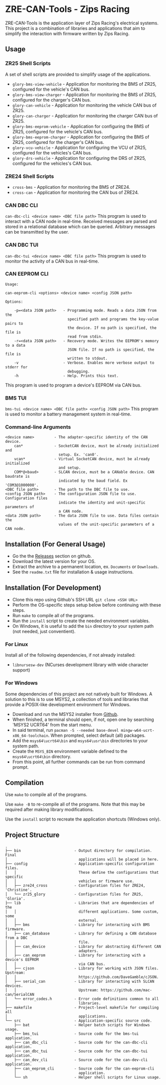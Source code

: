 # ZRE-CAN-Tools - Zips Racing
ZRE-CAN-Tools is the application layer of Zips Racing's electrical systems. This project is a combination of libraries and applications that aim to simplify the interaction with firmware written by Zips Racing.

## Usage
### ZR25 Shell Scripts
A set of shell scripts are provided to simplify usage of the applications.
 - `glory-bms-view-vehicle` - Application for monitoring the BMS of ZR25, configured for the vehicle's CAN bus.
 - `glory-bms-view-charger` - Application for monitoring the BMS of ZR25, configured for the charger's CAN bus.
 - `glory-can-vehicle` - Application for monitoring the vehicle CAN bus of ZR25.
 - `glory-can-charger` - Application for monitoring the charger CAN bus of ZR25.
 - `glory-bms-eeprom-vehicle` - Application for configuring the BMS of ZR25, configured for the vehicle's CAN bus.
 - `glory-bms-eeprom-charger` - Application for configuring the BMS of ZR25, configured for the charger's CAN bus.
 - `glory-vcu-vehicle` - Application for configuring the VCU of ZR25, configured for the vehicles's CAN bus.
 - `glory-drs-vehicle` - Application for configuring the DRS of ZR25, configured for the vehicles's CAN bus.

### ZRE24 Shell Scripts
 - `cross-bms` - Application for monitoring the BMS of ZRE24.
 - `cross-can` - Application for monitoring the CAN bus of ZRE24.

### CAN DBC CLI
`can-dbc-cli <device name> <DBC file path>`
This program is used to interact with a CAN node in real-time. Received messages are parsed and stored in a relational database which can be queried. Arbitrary messages can be transmitted by the user.

### CAN DBC TUI
`can-dbc-tui <device name> <DBC file path>`
This program is used to monitor the activity of a CAN bus in real-time.

### CAN EEPROM CLI
```
Usage:

can-eeprom-cli <options> <device name> <config JSON path>

Options:

    -p=<data JSON path>   - Programming mode. Reads a data JSON from the
                            specified path and programs the key-value pairs to
                            the device. If no path is specified, the file is
                            read from stdin.
    -r=<data JSON path>   - Recovery mode. Writes the EEPROM's memory to a data
                            JSON file. If no path is specified, the file is
                            written to stdout.
    -v                    - Verbose. Enables more verbose output to stderr for
                            debugging.
    -h                    - Help. Prints this text.
```

This program is used to program a device's EEPROM via CAN bus.

### BMS TUI
`bms-tui <device name> <DBC file path> <config JSON path>`
This program is used to monitor a battery management system in real-time.

### Command-line Arguments
```
<device name>         - The adapter-specific identity of the CAN device.
    can*              - SocketCAN device, must be already initialized and
                        setup. Ex. 'can0'.
    vcan*             - Virtual SocketCAN device, must be already initialized
                        and setup.
    COM*@<baud>       - SLCAN device, must be a CANable device. CAN baudrate is
                        indicated by the baud field. Ex 'COM3@1000000'.
<DBC file path>       - The path to the DBC file to use.
<config JSON path>    - The configuration JSON file to use. Configuration files
                        indicate the identity and unit-specific parameters of
                        a CAN node.
<data JSON path>      - The data JSON file to use. Data files contain the
                        values of the unit-specific parameters of a CAN node.
```

## Installation (For General Usage)
- Go the the [Releases](https://github.com/ZipsRacingElectric/CAN-Tools-2025/releases) section on github.
- Download the latest version for your OS.
- Extract the archive to a permanent location, ex. `Documents` or `Downloads`.
- See the `readme.txt` file for installation & usage instructions.

## Installation (For Development)
- Clone this repo using Github's SSH URL `git clone <SSH URL>`
- Perform the OS-specific steps setup below before continuing with these steps.
- Run `make` to compile all of the programs.
- Run the `install` script to create the needed environment variables.
- On Windows, it is useful to add the `bin` directory to your system path (not needed, just conventient).

### For Linux
Install all of the following dependencies, if not already installed:
- `libnursesw-dev` (NCurses development library with wide character support)

### For Windows
Some dependencies of this project are not natively built for Windows. A solution to this is to use MSYS2, a collection of tools and libraries that provide a POSIX-like development environment for Windows.
- Download and run the MSYS2 installer from [Github](https://github.com/msys2/msys2-installer/releases/).
- When finished, a terminal should open, if not, open one by searching 'MSYS2 UCRT64' from the start menu.
- In said terminal, run `pacman -S --needed base-devel mingw-w64-ucrt-x86_64-toolchain`. When prompted, select default (all) packages.
- Add the `msys64\ucrt64\bin` and `msys64\usr\bin` directories to your system path.
- Create the `MSYS_BIN` environment variable defined to the `msys64\ucrt64\bin` directory.
- From this point, all further commands can be run from command prompt.

## Compilation
Use `make` to compile all of the programs.

Use `make -B` to re-compile all of the programs. Note that this may be required after making library modifications.

Use the `install` script to recreate the application shortcuts (Windows only).

## Project Structure
```
.
├── bin                        - Output directory for compilation. Final
│                                applications will be placed in here.
├── config                     - Application-specific configuration files.
│   │                            These define the configurations that specific
│   │                            vehicles or firmware use.
│   ├── zre24_cross            - Configuration files for ZRE24, 'Christine'.
│   └── zr25_glory             - Configuration files for ZR25, 'Gloria'.
├── lib                        - Libraries that are dependencies of the
│   │                            different applications. Some custom, some
│   │                            external.
│   ├── bms                    - Library for interacting with BMS firmware.
│   ├── can_database           - Library for defining a CAN database from a DBC
│   │                            file.
│   ├── can_device             - Library for abstracting different CAN
│   │                            adapters.
│   ├── can_eeprom             - Library for interacting with a device's EEPROM
│   │                            via CAN bus.
│   ├── cjson                  - Library for working with JSON files. Upstream:
│   │                            https://github.com/DaveGamble/cJSON.
│   ├── serial_can             - Library for interacting with SLCAN devices.
│   │                            Upstream: https://github.com/mac-can/SerialCAN
│   └── error_codes.h          - Error code definitions common to all
│                                libraries.
├── makefile                   - Project-level makefile for compiling all
│                                applications.
└── src                        - Application-specific source code.
    ├── bat                    - Helper batch scripts for Windows usage.
    ├── bms_tui                - Source code for the bms-tui application.
    ├── can_dbc_cli            - Source code for the can-dbc-cli application.
    ├── can_dbc_tui            - Source code for the can-dbc-tui application.
    ├── can_dev_cli            - Source code for the can-dev-cli application.
    ├── can_eeprom_cli         - Source code for the can-eeprom-cli
    │                            application.
    └── sh                     - Helper shell scripts for Linux usage.
```
